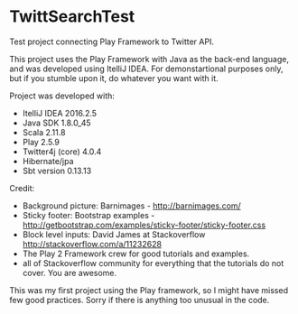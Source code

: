 # TwittSearchTest
Test project connecting Play Framework to Twitter API.

This project uses the Play Framework with Java as the back-end language, and was developed using ItelliJ IDEA.
For demonstartional purposes only, but if you stumble upon it, do whatever you want with it.

Project was developed with:
- ItelliJ IDEA 2016.2.5
- Java SDK 1.8.0_45
- Scala 2.11.8
- Play 2.5.9
- Twitter4j (core) 4.0.4
- Hibernate/jpa
- Sbt version 0.13.13

Credit:
- Background picture: Barnimages - http://barnimages.com/
- Sticky footer: Bootstrap examples - http://getbootstrap.com/examples/sticky-footer/sticky-footer.css
- Block level inputs: David James at Stackoverflow http://stackoverflow.com/a/11232628
- The Play 2 Framework crew for good tutorials and examples.
- all of Stackoverflow community for everything that the tutorials do not cover. You are awesome. 


This was my first project using the Play framework, so I might have missed few good practices. Sorry if there is anything too unusual in the code.
